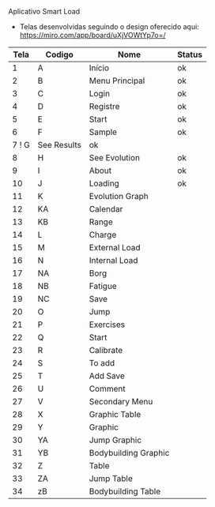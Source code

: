 Aplicativo Smart Load

- Telas desenvolvidas seguindo o design oferecido aqui: https://miro.com/app/board/uXjVOWtYp7o=/



Tela | Codigo | Nome | Status | 
--- | --- | --- | ---
1 | A | Início | ok
2 | B | Menu Principal | ok
3 | C | Login | ok
4 | D | Registre | ok
5 | E | Start | ok
6 | F | Sample | ok
7 ! G | See Results | ok
8 | H | See Evolution | ok
9 | I | About | ok
10 | J | Loading | ok
11 | K | Evolution Graph | 
12 | KA | Calendar |
13 | KB | Range |
14 | L | Charge |
15 | M | External Load |
16 | N | Internal Load |
17 | NA | Borg |
18 | NB | Fatigue |
19 | NC | Save |
20 | O | Jump |
21 | P | Exercises |
22 | Q | Start |
23 | R | Calibrate |
24 | S | To add |
25 | T | Add Save |
26 | U | Comment |
27 | V | Secondary Menu |
28 | X | Graphic Table |
29 | Y | Graphic |
30 | YA | Jump Graphic |
31 | YB | Bodybuilding Graphic |
32 | Z | Table |
33 | ZA | Jump Table |
34 | zB | Bodybuilding Table |

